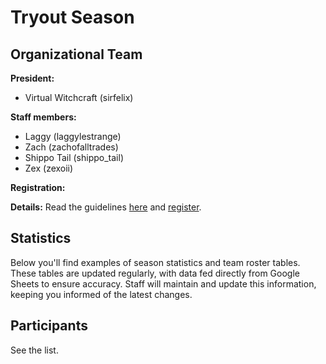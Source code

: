 # Tryout Season

## Organizational Team
**President:** 
- Virtual Witchcraft (sirfelix)

**Staff members:** 
- Laggy (laggylestrange)
- Zach (zachofalltrades)
- Shippo Tail (shippo_tail)
- Zex (zexoii)

**Registration:** 

**Details:** Read the guidelines [here](/tryout-season) and [register](/registration).

## Statistics
Below you'll find examples of season statistics and team roster tables. These tables are updated regularly, with data fed directly from Google Sheets to ensure accuracy. Staff will maintain and update this information, keeping you informed of the latest changes. 

## Participants
See the list.
<div id="tryout-participants"></div>